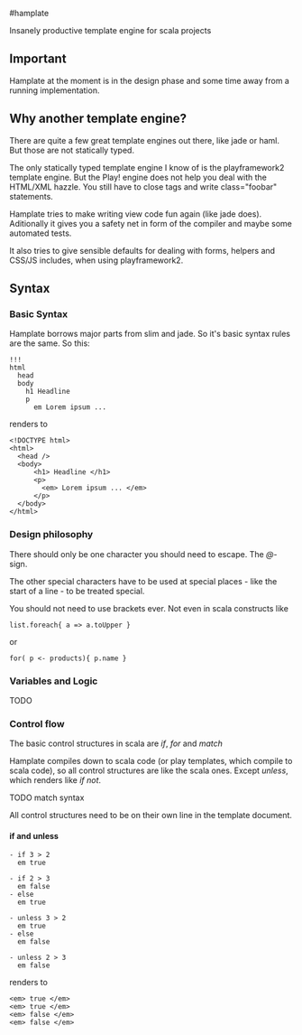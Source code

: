#hamplate

Insanely productive template engine for scala projects

## Important ##
Hamplate at the moment is in the design phase and some time away from a running implementation.


## Why another template engine? ##
There are quite a few great template engines out there, like jade or haml.
But those are not statically typed.


The only statically typed template engine I know of is the playframework2 template engine.
But the Play! engine does not help you deal with the HTML/XML hazzle. You still have to close tags and write class="foobar" statements.


Hamplate tries to make writing view code fun again (like jade does).
Aditionally it gives you a safety net in form of the compiler and maybe some automated tests.

It also tries to give sensible defaults for dealing with forms, helpers and CSS/JS includes, when using playframework2.


## Syntax

### Basic Syntax ###
Hamplate borrows major parts from slim and jade.
So it's basic syntax rules are the same.
So this:

    !!!
    html
      head
      body
        h1 Headline
        p
          em Lorem ipsum ...

renders to


    <!DOCTYPE html>
    <html>
      <head />
      <body>
          <h1> Headline </h1>
          <p>
            <em> Lorem ipsum ... </em>
          </p>
      </body>
    </html>

### Design philosophy ###
There should only be one character you should need to escape. The *@*-sign.

The other special characters have to be used at special places - like the start of a line - to be treated special.

You should not need to use brackets ever. Not even in scala constructs like

    list.foreach{ a => a.toUpper }

or

    for( p <- products){ p.name }

### Variables and Logic ###
TODO


### Control flow ###
The basic control structures in scala are *if*, *for* and *match*

Hamplate compiles down to scala code (or play templates, which compile to scala code),
so all control structures are like the scala ones. Except *unless*, which renders like *if not*.

TODO match syntax

All control structures need to be on their own line in the template document.


#### if and unless ####
    - if 3 > 2
      em true
      
    - if 2 > 3
      em false
    - else
      em true
      
    - unless 3 > 2
      em true
    - else
      em false
      
    - unless 2 > 3
      em false
renders to

    <em> true </em>
    <em> true </em>
    <em> false </em>
    <em> false </em>
